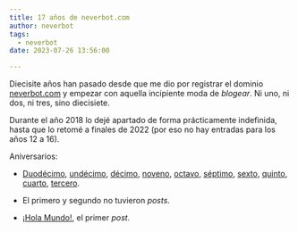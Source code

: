 ```yaml
---
title: 17 años de neverbot.com
author: neverbot
tags:
  - neverbot
date: 2023-07-26 13:56:00

---
```


Diecisite años han pasado desde que me dio por registrar el dominio [neverbot.com](https://neverbot.com/) y empezar con aquella incipiente moda de *blogear*. Ni uno, ni dos, ni tres, sino diecisiete.

Durante el año 2018 lo dejé apartado de forma prácticamente indefinida, hasta que lo retomé a finales de 2022 (por eso no hay entradas para los años 12 a 16).

Aniversarios:

- [Duodécimo](/una-forma-como-cualquier-otra-de-perder-el-tiempo), [undécimo](/once/), [décimo](/y-diez/), [noveno](/nueve/), [octavo](/ocho/), [séptimo](/septimo-aniversario/), [sexto](/sexto-aniversario/), [quinto](/quinto-aniversario/), [cuarto](/cuarto-aniversario-de-neverbot-com/), [tercero](/tercer-aniversario-del-blog/).

- El primero y segundo no tuvieron *posts*.
- [¡Hola Mundo!](/hello-world/), el primer *post.*
